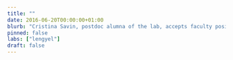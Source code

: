 ```yaml
---
title: ""
date: 2016-06-20T00:00:00+01:00
blurb: "Cristina Savin, postdoc alumna of the lab, accepts faculty position at NYU CNS and Data Sciences Center"
pinned: false
labs: ["lengyel"]
draft: false
---
```

